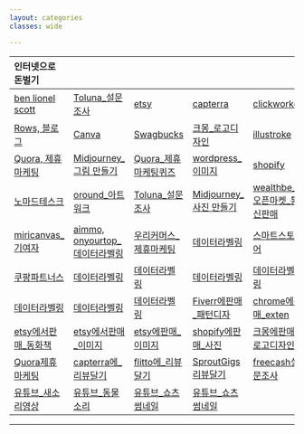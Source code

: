 ```yaml
---
layout: categories
classes: wide

---
```


|인터넷으로 돈벌기||||||||
| :--- | :--- | :--- | :--- | :--- | :--- | :--- | :--- |
|[ben lionel scott](https://benlionelscott.com/)|[Toluna_설문조사](https://www.toluna.com/ko_KR/home)|[etsy](https://www.etsy.com/)|[capterra](https://www.capterra.com/)|[clickworker](https://www.clickworker.com/) |[sproutgigs](https://sproutgigs.com/)|[free cash](https://freecash.com/)|[Surveyeah](https://www.surveyeah.com/ko/)|
|[Rows, 블로그](https://rows.com/)|[Canva](https://www.canva.com/ko_kr/)|[Swagbucks](https://www.swagbucks.com/?lang=ko)|[크몽_로고디자인](https://kmong.com/)|[illustroke](https://illustroke.com/)|[Canva](https://www.canva.com/ko_kr/)|[Clipchamp_유튜브](https://clipchamp.com/ko/)|[Canva](https://www.canva.com/ko_kr/)|
|[Quora, 제휴마케팅](https://www.quora.com/) |[Midjourney_그림 만들기](https://www.midjourney.com/home/?callbackUrl=%2Fapp%2F)|[Quora_제휴마케팅퀴즈](https://www.quora.com/)|[wordpress_이미지](https://ko.wordpress.org/)|[shopify](https://www.shopify.com/kr)|[etsy](https://www.etsy.com/)|[티스토리](https://www.youtube.com/watch?v=4B-2K5Nc5Qc)|[크라우드픽](https://www.youtube.com/watch?v=sc03QHSFtf8)|
|[노마드테스크](https://davey.tistory.com)|[oround_아트워크](https://www.oround.com/)|[Toluna_설문조사](https://www.toluna.com/ko_KR/home)|[Midjourney_사진 만들기](https://www.midjourney.com/home/?callbackUrl=%2Fapp%2F)|[​wealthbe_오픈마켓_통신판매](https://wealthbe.com)|[ClickBank](https://www.clickbank.com/)|[Clipchamp_유튜브](https://clipchamp.com/ko/)|[ben lionel scott2](https://benlionelscott.com/) |
|[miricanvas_기여자](https://www.miricanvas.com/page/contributor/)|[aimmo, onyourtop_데이터라벨링](https://onyourtop.tistory.com/316)|[​우리커머스_제휴마케팅](https://www.youtube.com/watch?v=NmhONFMYG1E)|[데이터라벨링](https://academy.crowdworks.kr)|[스마트스토어](​https://help.sell.smartstore.naver.com/index.help)|[크라우드픽](https://www.crowdpic.net/)|[V컬러링](https://marketplace.vcoloring.com/market/home)|[텀블 벅_전자책 판매](​https://tumblbug.com/) |
|[쿠팡파트너스](https://www.youtube.com/watch?v=zV7nfdZIAEM​)|[데이터라벨링](https://www.labelon.kr/)|[데이터라벨링](https://www.metworks.co.kr/home/main/?)|[데이터라벨링](https://labelr.io/)|[데이터라벨링](https://www.mycrowd.ai/main)|[데이터라벨링](https://www.datagoblins.com/)|[데이터라벨링](http://www.cloudo.co.kr/front/main.do)|[데이터라벨링](https://www.aimmo.ai/ko)|
|[데이터라벨링](https://aiworks.co.kr/)|[데이터라벨링](https://academy.crowdworks.kr/)|[데이터라벨링](https://www.aimmo.ai/ko)|[Fiverr에판매_패턴디자](https://drive.google.com/file/d/1ZrHj7IPdSvAdxi69odq9bF94IbMH2mGn/view?usp=share_link)|[chrome에판매_exten](https://drive.google.com/file/d/1fZwOm3DvElmnOZrryUI0eBtHVNlSb8nZ/view?usp=share_link)|[clickworker에JOB](https://drive.google.com/file/d/1Y5A9_nrEdBuTAvTXWLsTe8zN9OiFzNtX/view?usp=share_link)|[etsy에판매_사진](https://drive.google.com/file/d/1n9b4PVKatgXBxhK0GIjL5ikXJZf2URc2/view?usp=share_link)|[etsy에판매_동화책](https://drive.google.com/file/d/1bu_3yvvZ4NHnmBHIt-hd0CafQd97cB7C/view?usp=share_link)|
| [etsy에서판매_동화책](https://drive.google.com/file/d/15g6efkZINPT0S5WgA_DcgkZTUK8AIeIE/view?usp=share_link)  | [etsy에서판매_이미지](https://drive.google.com/file/d/1sTL-BivrmW6q4jfaAb19p48i3JxduZLP/view?usp=share_link)  | [etsy에판매_이미지](https://drive.google.com/file/d/1j64IvDOdDJ-bB7t7Ndv5BA16Vu4Guxnt/view?usp=share_link)  | [shopify에판매_사진](https://drive.google.com/file/d/1yzKdsAqd0-BW1JgocDoESXvv0frtO-Cf/view?usp=share_link) | [크몽에판매_로고디자인](https://drive.google.com/file/d/1Cr-_B8aHH0P1o9wJydp66IWlpqmvciM4/view?usp=share_link)  | [oround에판매_이미지](https://drive.google.com/file/d/1D_d8ZjL8FUnyuq0Z8oLpey7Dn6bGX_-J/view?usp=share_link)  | [Quora제휴마케팅](https://drive.google.com/file/d/1lWthdaVa3dkZRGsRneTLScGjNp229Lra/view?usp=share_link)  | [Rows제휴마케팅](https://drive.google.com/file/d/1-AOB47kbP1ur6tHzKGFbJWXF89Koa_Wo/view?usp=share_link)  |
| [Quora제휴마케팅](https://drive.google.com/file/d/1xp-wk7e5FmJjrYrdfEy1-wCrABhkldp7/view?usp=share_link)  | [capterra에_리뷰달기](https://drive.google.com/file/d/1QTtgN0wfx3OoYBjk0MT4v9URFLoFx6P6/view?usp=share_link)  | [flitto에_리뷰달기](https://drive.google.com/file/d/1ZxRViZfXbIXzILGqhfGesXUq4vw4zSGl/view?usp=share_link)  | [SproutGigs리뷰달기](https://drive.google.com/file/d/1_XWRfMTtzVb7WKCa1lQpCPv-0Mz99l1F/view?usp=share_link)  | [freecash설문조사](https://drive.google.com/file/d/1OZOCdhHP9pt5KQKkvlY7RAH3PtwhJZjA/view?usp=share_link) | [Surveyeah설문조사](https://drive.google.com/file/d/1e22EyNIAnECTESVIMYTvbhlCr1dvv3vI/view?usp=share_link)  | [Swagbucks설문조사](https://drive.google.com/file/d/1GZPKweQyP6MlOq7a0TM8tf9nJ0Zp9LUn/view?usp=share_link)  | [Toluna에_설문조사](https://drive.google.com/file/d/1wqufFbXn1zJTI32S5owyrjmzN5ZXxW-R/view?usp=share_link)  | [유튜브_비내리는소리](https://drive.google.com/file/d/14UFu_QxIvx-qCClrhnDWcjqqrX_oBL-0/view?usp=share_link) |
| [유튜브_새소리영상](https://drive.google.com/file/d/1omHPJAdz-mSOykeoCq9ZCOzzlPEPnbib/view?usp=share_link)  | [유튜브_동물소리](https://drive.google.com/file/d/11We9VxnL8ktxxRZrr1RkTffUpnxWeGE3/view?usp=share_link)  | [유튜브_쇼츠썸네일](https://drive.google.com/file/d/1PV-TGQtblX7neIFWY18sI-ZUNtRsYcwP/view?usp=share_link)  | [유튜브_쇼츠썸네일](https://drive.google.com/file/d/1Kjxq06KzWs5ORS71UAfZKNvkWrqduGFZ/view?usp=share_link) | []()  | []()  | []()  | []()  |

---


